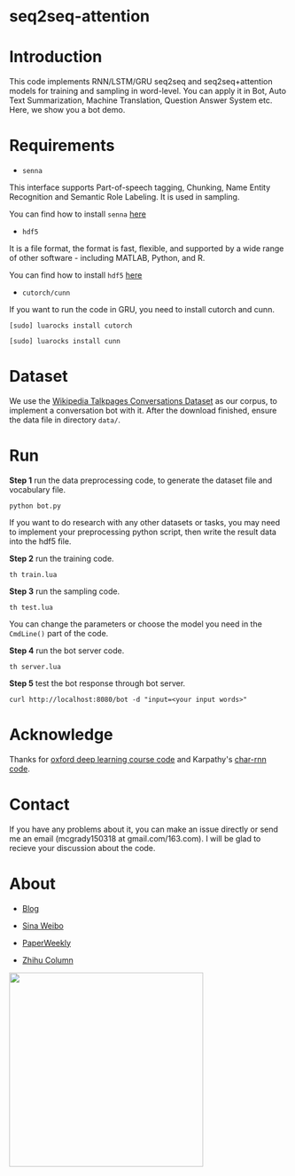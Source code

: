 # seq2seq-attention

# Introduction

This code implements RNN/LSTM/GRU seq2seq and seq2seq+attention models for training and sampling in word-level. You can apply it in Bot, Auto Text Summarization, Machine Translation, Question Answer System etc. Here, we show you a bot demo.

# Requirements

- <code>senna</code> 

This interface supports Part-of-speech tagging, Chunking, Name Entity Recognition and Semantic Role Labeling. It is used in sampling.

You can find how to install `senna` [here](https://github.com/torch/senna)

- <code>hdf5</code>

It is a file format, the format is fast, flexible, and supported by a wide range of other software - including MATLAB, Python, and R.

You can find how to install `hdf5` [here](https://github.com/deepmind/torch-hdf5/blob/master/doc/usage.md)

- <code>cutorch/cunn</code>

If you want to run the code in GRU, you need to install cutorch and cunn.

`[sudo] luarocks install cutorch`

`[sudo] luarocks install cunn`


# Dataset

We use the [Wikipedia Talkpages Conversations Dataset]((http://pan.baidu.com/s/1kVHCxwj)) as our corpus, to implement a conversation bot with it. After the download finished, ensure the data file in directory `data/`.


# Run

<b>Step 1</b> run the data preprocessing code, to generate the dataset file and vocabulary file.

`python bot.py`

If you want to do research with any other datasets or tasks, you may need to implement your preprocessing python script, then write the result data into the hdf5 file.

<b>Step 2</b> run the training code.

`th train.lua`

<b>Step 3</b> run the sampling code.

`th test.lua`

You can change the parameters or choose the model you need in the `CmdLine()` part of the code.

<b>Step 4</b> run the bot server code.

`th server.lua`

<b>Step 5</b> test the bot response through bot server.

`curl http://localhost:8080/bot -d "input=<your input words>"`

# Acknowledge

Thanks for [oxford deep learning course code](https://github.com/oxford-cs-ml-2015/practical6) and Karpathy's [char-rnn code](https://github.com/karpathy/char-rnn).

# Contact

If you have any problems about it, you can make an issue directly or send me an email (mcgrady150318 at gmail.com/163.com). I will be glad to recieve your discussion about the code.

# About

- [Blog](rsarxiv.github.io)

- [Sina Weibo](http://weibo.com/u/1921046714)

- [PaperWeekly](http://mp.weixin.qq.com/s?__biz=MzIwMTc4ODE0Mw==&mid=2247483767&idx=1&sn=740fb58eb9ddb57457adb0135a0870a3#rd)

- [Zhihu Column](https://zhuanlan.zhihu.com/paperweekly)

<img src="http://rsarxiv.github.io/2016/05/13/Paper%E7%BF%BB%E8%AF%91%E5%88%97%E8%A1%A8/qrcode.jpg" height="350px" align="left">








